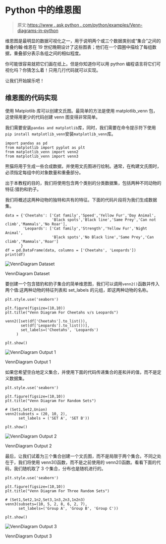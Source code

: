 # Python 中的维恩图

> 原文:[https://www . ask python . com/python/examples/Venn-diagrams-in-python](https://www.askpython.com/python/examples/venn-diagrams-in-python)

维恩图是最明显的数据可视化之一，用于说明两个或三个数据类别或“集合”之间的重叠约翰·维恩在 19 世纪晚期设计了这些图表；他们在一个圆圈中描绘了每组数据，重叠部分表示各组之间的相似程度。

你可能很容易就把它们画在纸上。但是你知道你可以用 python 编程语言将它们可视化吗？你猜怎么着！只用几行代码就可以实现。

让我们开始娱乐吧！

## 维恩图的代码实现

使用 Matplotlib 库可以创建文氏图。最简单的方法是使用 matplotlib_venn 包，这使得用更少的代码创建 venn 图变得非常简单。

我们需要安装`pandas and matplotlib`库，同时，我们需要在命令提示符下使用`pip install matplotlib_venn`安装`matplotlib_venn`库。

```
import pandas as pd
from matplotlib import pyplot as plt
from matplotlib_venn import venn2
from matplotlib_venn import venn3

```

熊猫将用于生成一些合成数据，并使用文氏图进行绘制。通常，在构建文氏图时，必须指定每组中的对象数量和重叠部分。

出于本教程的目的，我们将使用包含两个类别的分类数据集，包括两种不同动物的特征:猎豹和豹子。

我们将概述这两种动物的独特和共有的特征。下面的代码片段将为我们生成数据集。

```
data = {'Cheetahs': ['Cat family','Speed','Yellow Fur','Day Animal',
                     'Black spots','Black line','Same Prey','Can not climb','Mammals','No Roar'],
        'Leopards': ['Cat family','Strength','Yellow Fur','Night Animal',
                     'Black spots','No Black line','Same Prey','Can climb','Mammals','Roar']
       }
df = pd.DataFrame(data, columns = ['Cheetahs', 'Leopards'])
print(df)

```

![VennDiagram Dataset](../Images/f7b920974a10d11a758058525b6fd11d.png)

VennDiagram Dataset

要创建一个包含猎豹和豹子集合的简单维恩图，我们可以调用`venn2()`函数并传入两个值:这两种动物的特征列表和 set_labels 的元组，即这两种动物的名称。

```
plt.style.use('seaborn')

plt.figure(figsize=(10,10))
plt.title("Venn Diagram For Cheetahs v/s Leopards")

venn2([set(df['Cheetahs'].to_list()), 
       set(df['Leopards'].to_list())],
       set_labels=('Cheetahs', 'Leopards')
     )

plt.show()

```

![VennDiagram Output 1](../Images/d5b767392456588c733731ea2405b260.png)

VennDiagram Output 1

如果您希望空白地定义集合，并使用下面的代码传递集合的差和并的值，而不是定义数据集。

```
plt.style.use('seaborn')

plt.figure(figsize=(10,10))
plt.title("Venn Diagram For Random Sets")

# (Set1,Set2,Union)
venn2(subsets = (20, 10, 2), 
      set_labels = ('SET A', 'SET B'))

plt.show()

```

![VennDiagram Output 2](../Images/d628ed2acfa8c941bb969ce90297b5ad.png)

VennDiagram Output 2

最后，让我们试着为三个集合创建一个文氏图，而不是局限于两个集合。不同之处在于，我们将使用 venn3()函数，而不是之前使用的 venn2()函数。看看下面的代码，我们随机取了 3 个集合，分布也是随机进行的。

```
plt.style.use('seaborn')

plt.figure(figsize=(10,10))
plt.title("Venn Diagram For Three Random Sets")

# (Set1,Set2,1n2,Set3,1n3,2n3,1n2n3)
venn3(subsets=(10, 5, 2, 8, 6, 2, 7), 
      set_labels=('Group A', 'Group B', 'Group C'))

plt.show()

```

![VennDiagram Output 3](../Images/251c22f65a257a16c4b6277cd8a38c56.png)

VennDiagram Output 3